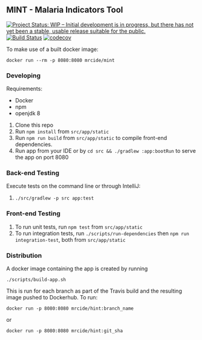 ## MINT - Malaria Indicators Tool
[![Project Status: WIP – Initial development is in progress, but there has not yet been a stable, usable release suitable for the public.](https://www.repostatus.org/badges/latest/wip.svg)](https://www.repostatus.org/#wip)
[![Build Status](https://travis-ci.com/mrc-ide/mint.svg?branch=master)](https://travis-ci.com/mrc-ide/mint)
[![codecov](https://codecov.io/gh/mrc-ide/mint/branch/master/graph/badge.svg)](https://codecov.io/gh/mrc-ide/mint)

To make use of a built docker image:

```
docker run --rm -p 8080:8080 mrcide/mint
```
 
### Developing
Requirements:
* Docker
* npm
* openjdk 8

1. Clone this repo
1. Run `npm install` from `src/app/static`
1. Run `npm run build` from `src/app/static` to compile front-end dependencies.
1. Run app from your IDE or by `cd src && ./gradlew :app:bootRun` to serve the app on port 8080

### Back-end Testing

Execute tests on the command line or through IntelliJ:
1. `./src/gradlew -p src app:test`

### Front-end Testing
1. To run unit tests, run `npm test` from `src/app/static`
2. To run integration tests, run `./scripts/run-dependencies` then `npm run integration-test`, both from `src/app/static`

### Distribution
A docker image containing the app is created by running 

```
./scripts/build-app.sh
```
 
This is run for each branch as part of the Travis build and the resulting image pushed to Dockerhub. 
To run:

```
docker run -p 8080:8080 mrcide/hint:branch_name
```

or

```
docker run -p 8080:8080 mrcide/hint:git_sha
```
